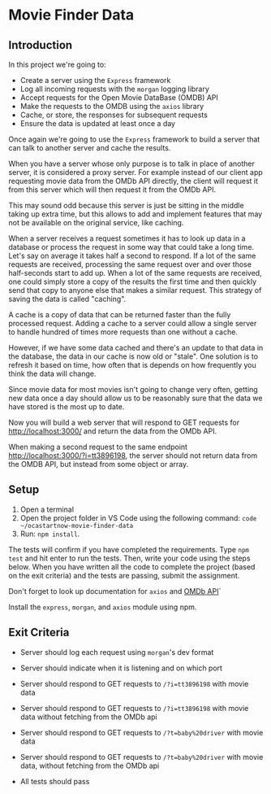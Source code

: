 # Movie Finder Data

## Introduction

In this project we're going to:
  - Create a server using the `Express` framework
  - Log all incoming requests with the `morgan` logging library
  - Accept requests for the Open Movie DataBase (OMDB) API
  - Make the requests to the OMDB using the `axios` library
  - Cache, or store, the responses for subsequent requests
  - Ensure the data is updated at least once a day

Once again we're going to use the `Express` framework to build a server that can talk to another server and cache the results.

When you have a server whose only purpose is to talk in place of another server, it is considered a proxy server. For example instead of our client app requesting movie data from the OMDb API directly, the client will request it from this server which will then request it from the OMDb API.

This may sound odd because this server is just be sitting in the middle taking up extra time, but this allows to add and implement features that may not be available on the original service, like caching.

When a server receives a request sometimes it has to look up data in a database or process the request in some way that could take a long time. Let's say on average it takes half a second to respond. If a lot of the same requests are received, processing the same request over and over those half-seconds start to add up. When a lot of the same requests are received, one could simply store a copy of the results the first time and then quickly send that copy to anyone else that makes a similar request. This strategy of saving the data is called "caching".

A cache is a copy of data that can be returned faster than the fully processed request. Adding a cache to a server could allow a single server to handle hundred of times more requests than one without a cache.

However, if we have some data cached and there's an update to that data in the database, the data in our cache is now old or "stale". One solution is to refresh it based on time, how often that is depends on how frequently you think the data will change.

Since movie data for most movies isn't going to change very often, getting new data once a day should allow us to be reasonably sure that the data we have stored is the most up to date.


Now you will build a web server that will respond to GET requests for [http://localhost:3000/](http://localhost:3000/) and return the data from the OMDb API.

When making a second request to the same endpoint [http://localhost:3000/?i=tt3896198](http://localhost:3000/?i=tt3896198), the server should not return data from the OMDB API, but instead from some object or array.


## Setup

1. Open a terminal
2. Open the project folder in VS Code using the following command: `code ~/ocastartnow-movie-finder-data`
3. Run: `npm install`.

The tests will confirm if you have completed the requirements. Type `npm test` and hit enter to run the tests. Then, write your code using the steps below. When you have written all the code to complete the project (based on the exit criteria) and the tests are passing, submit the assignment.

Don't forget to look up documentation for `axios` and [OMDb API](http://omdbapi.com/)`

Install the `express`, `morgan`, and `axios` module using npm.


## Exit Criteria

* Server should log each request using `morgan`'s dev format

* Server should indicate when it is listening and on which port

* Server should respond to GET requests to `/?i=tt3896198` with movie data

* Server should respond to GET requests to `/?i=tt3896198` with movie data without fetching from the OMDb api

* Server should respond to GET requests to `/?t=baby%20driver` with movie data

* Server should respond to GET requests to `/?t=baby%20driver` with movie data, without fetching from the OMDb api

* All tests should pass
